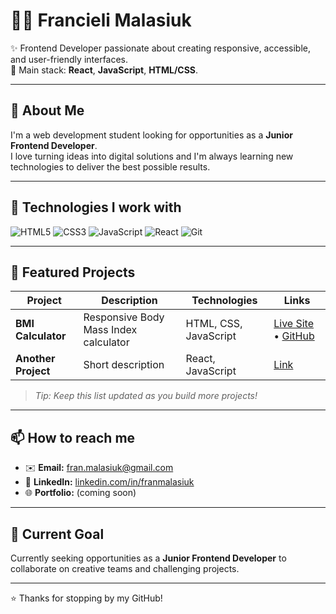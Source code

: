 # 👩‍💻 Francieli Malasiuk

✨ Frontend Developer passionate about creating responsive, accessible, and user-friendly interfaces.  
🎨 Main stack: **React**, **JavaScript**, **HTML/CSS**.

---

## 🚀 About Me

I'm a web development student looking for opportunities as a **Junior Frontend Developer**.  
I love turning ideas into digital solutions and I'm always learning new technologies to deliver the best possible results.

---

## 🌱 Technologies I work with

![HTML5](https://img.shields.io/badge/-HTML5-E34F26?logo=html5&logoColor=white)
![CSS3](https://img.shields.io/badge/-CSS3-1572B6?logo=css3)
![JavaScript](https://img.shields.io/badge/-JavaScript-F7DF1E?logo=javascript&logoColor=black)
![React](https://img.shields.io/badge/-React-61DAFB?logo=react)
![Git](https://img.shields.io/badge/-Git-F05032?logo=git&logoColor=white)

---

## 📌 Featured Projects

| Project | Description | Technologies | Links |
|--------|-------------|--------------|-------|
| **BMI Calculator** | Responsive Body Mass Index calculator | HTML, CSS, JavaScript | [Live Site](https://franmalasiuk.github.io/BMI_Calculator/) • [GitHub](https://github.com/FranMalasiuk/BMI_Calculator) |
| **Another Project** | Short description | React, JavaScript | [Link](#) |

> *Tip: Keep this list updated as you build more projects!*

---

## 📫 How to reach me

- ✉️ **Email:** fran.malasiuk@gmail.com
- 💼 **LinkedIn:** [linkedin.com/in/franmalasiuk](https://www.linkedin.com/in/franmalasiuk/)
- 🌐 **Portfolio:** (coming soon)

---

## 🎯 Current Goal

Currently seeking opportunities as a **Junior Frontend Developer** to collaborate on creative teams and challenging projects.

---

⭐ Thanks for stopping by my GitHub!

